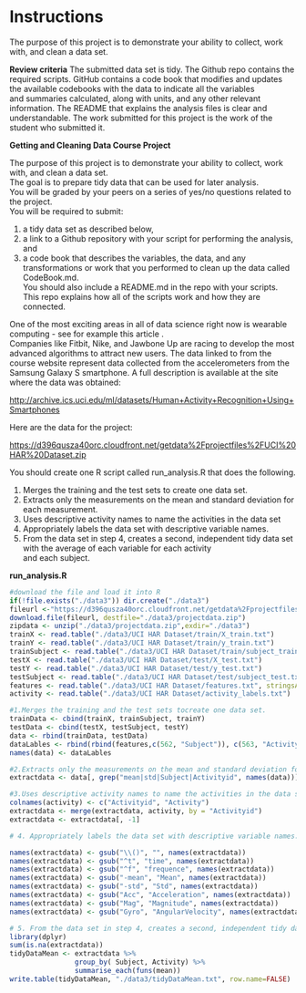 # Instructions

The purpose of this project is to demonstrate your ability to collect, work with, and clean a data set.  

**Review criteria**
The submitted data set is tidy.
The Github repo contains the required scripts.
GitHub contains a code book that modifies and updates the available codebooks with the data to indicate all the variables   
and summaries calculated, along with units, and any other relevant information.
The README that explains the analysis files is clear and understandable.
The work submitted for this project is the work of the student who submitted it.

**Getting and Cleaning Data Course Project**

The purpose of this project is to demonstrate your ability to collect, work with, and clean a data set.   
The goal is to prepare tidy data that can be used for later analysis.   
You will be graded by your peers on a series of yes/no questions related to the project.   
You will be required to submit:  
1) a tidy data set as described below,     
2) a link to a Github repository with your script for performing the analysis, and   
3) a code book that describes the variables, the data, and any transformations or work that you performed to clean up the data called CodeBook.md.    
You should also include a README.md in the repo with your scripts.   
This repo explains how all of the scripts work and how they are connected.

One of the most exciting areas in all of data science right now is wearable computing - see for example this article .   
Companies like Fitbit, Nike, and Jawbone Up are racing to develop the most advanced algorithms to attract new users. The data linked to from the course website represent data collected from the accelerometers from the Samsung Galaxy S smartphone. A full description is available at the site where the data was obtained:

<http://archive.ics.uci.edu/ml/datasets/Human+Activity+Recognition+Using+Smartphones>

Here are the data for the project:

<https://d396qusza40orc.cloudfront.net/getdata%2Fprojectfiles%2FUCI%20HAR%20Dataset.zip>

You should create one R script called run_analysis.R that does the following.

1. Merges the training and the test sets to create one data set.
2. Extracts only the measurements on the mean and standard deviation for each measurement.
3. Uses descriptive activity names to name the activities in the data set
4. Appropriately labels the data set with descriptive variable names.
5. From the data set in step 4, creates a second, independent tidy data set with the average of each variable for each activity   
and each subject.

**run_analysis.R**

```r
#download the file and load it into R
if(!file.exists("./data3")) dir.create("./data3")
fileurl <-"https://d396qusza40orc.cloudfront.net/getdata%2Fprojectfiles%2FUCI%20HAR%20Dataset.zip"
download.file(fileurl, destfile="./data3/projectdata.zip")
zipdata <- unzip("./data3/projectdata.zip",exdir="./data3")
trainX <- read.table("./data3/UCI HAR Dataset/train/X_train.txt")
trainY <- read.table("./data3/UCI HAR Dataset/train/y_train.txt")
trainSubject <- read.table("./data3/UCI HAR Dataset/train/subject_train.txt")
testX <- read.table("./data3/UCI HAR Dataset/test/X_test.txt")
testY <- read.table("./data3/UCI HAR Dataset/test/y_test.txt")
testSubject <- read.table("./data3/UCI HAR Dataset/test/subject_test.txt")
features <- read.table("./data3/UCI HAR Dataset/features.txt", stringsAsFactor = FALSE)
activity <- read.table("./data3/UCI HAR Dataset/activity_labels.txt")

#1.Merges the training and the test sets tocreate one data set.
trainData <- cbind(trainX, trainSubject, trainY)
testData <- cbind(testX, testSubject, testY)
data <- rbind(trainData, testData)
dataLables <- rbind(rbind(features,c(562, "Subject")), c(563, "Activityid"))[,2]
names(data) <- dataLables

#2.Extracts only the measurements on the mean and standard deviation for each measurement.
extractdata <- data[, grep("mean|std|Subject|Activityid", names(data))]

#3.Uses descriptive activity names to name the activities in the data set
colnames(activity) <- c("Activityid", "Activity")
extractdata <- merge(extractdata, activity, by = "Activityid")
extractdata <- extractdata[, -1]

# 4. Appropriately labels the data set with descriptive variable names.

names(extractdata) <- gsub("\\()", "", names(extractdata))
names(extractdata) <- gsub("^t", "time", names(extractdata))
names(extractdata) <- gsub("^f", "frequence", names(extractdata))
names(extractdata) <- gsub("-mean", "Mean", names(extractdata))
names(extractdata) <- gsub("-std", "Std", names(extractdata))
names(extractdata) <- gsub("Acc", "Acceleration", names(extractdata))
names(extractdata) <- gsub("Mag", "Magnitude", names(extractdata))
names(extractdata) <- gsub("Gyro", "AngularVelocity", names(extractdata))

# 5. From the data set in step 4, creates a second, independent tidy data set with the average of each variable for each activity and each subject.
library(dplyr)
sum(is.na(extractdata))
tidyDataMean <- extractdata %>% 
                group_by( Subject, Activity) %>%
                summarise_each(funs(mean))
write.table(tidyDataMean, "./data3/tidyDataMean.txt", row.name=FALSE)
```
